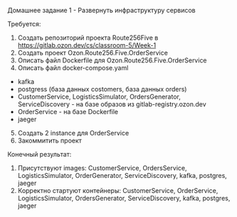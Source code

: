 Домашнее задание 1 - Развернуть инфраструктуру сервисов

Требуется: 
1. Создать репозиторий проекта Route256Five в https://gitlab.ozon.dev/cs/classroom-5/Week-1
2. Создать проект Ozon.Route256.Five.OrderService
3. Описать файл Dockerfile для Ozon.Route256.Five.OrderService
4. Описать файл docker-compose.yaml
 - kafka
 - postgress (база данных costomers, база данных orders)
 - CustomerService, LogisticsSimulator, OrdersGenerator, ServiceDiscovery - на базе образов из  gitlab-registry.ozon.dev 
 - OrderService - на базе Dockerfile
 - jaeger
5. Создать 2 instance для OrderService
6. Закоммитить проект


Конечный результат: 
1. Присутствуют images: CustomerService, OrdersService, LogisticsSimulator, OrderGenerator, ServiceDiscovery, kafka, postgres, jaeger
2. Корректно стартуют контейнеры: CustomerService, OrderService, LogisticsSimulator, OrdersGenerator, ServiceDiscovery, kafka, postgres, jaeger



